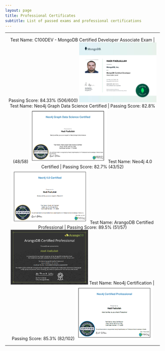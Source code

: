 ```yaml
---
layout: page
title: Professional Certificates
subtitle: List of passed exams and professional certifications
---
```


--------------------------

<p align="center">
Test Name: C100DEV - MongoDB Certified Developer Associate Exam | Passing Score: 84.33% (506/600)
<a href="/assets/certificate/MongoDB_137942193.jpg"><img src="/assets/certificate/MongoDB_137942193.jpg" style="width: 50%; height: 50%"></a> 
Test Name: Neo4j Graph Data Science Certified  | Passing Score: 82.8% (48/58)
<a href="/assets/certificate/Neo4jGraphDataScience.jpg"><img src="/assets/certificate/Neo4jGraphDataScience.jpg" style="width: 50%; height: 50%"></a> 
Test Name: Neo4j 4.0 Certified  | Passing Score: 82.7%  (43/52)
<a href="/assets/certificate/Neo4j 4.png"><img src="/assets/certificate/Neo4j 4.png" style="width: 50%; height: 50%"></a> 
Test Name: ArangoDB Certified Professional | Passing Score: 89.5% (51/57)
<a href="/assets/certificate/ArangoDB CP.png"><img src= "/assets/certificate/ArangoDB CP.png" style="width: 50%; height: 50%" ></a> 
Test Name: Neo4j Certification  | Passing Score: 85.3%  (82/102)
<a href="/assets/certificate/Neo4j CP.png"><img src="/assets/certificate/Neo4j CP.png" style="width: 50%; height: 50%"></a>
</p>

--------------------------
